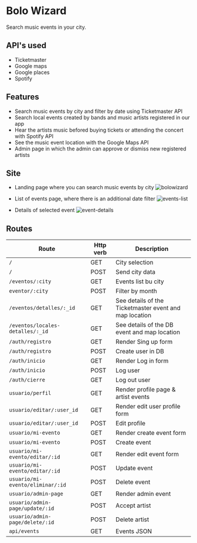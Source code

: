 # Bolo Wizard

Search music events in your city.


## API's used

- Ticketmaster
- Google maps
- Google places
- Spotify

## Features

- Search music events by city and filter by date using Ticketmaster API
- Search local events created by bands and music artists registered in our app
- Hear the artists music befored buying tickets or attending the concert with Spotify API
- See the music event location with the Google Maps API
- Admin page in which the admin can approve or dismiss new registered artists

## Site

- Landing page where you can search music events by city
![bolowizard](https://user-images.githubusercontent.com/75569696/111182835-99bcf280-85af-11eb-9632-875bad09595a.png)

- List of events page, where there is an additional date filter
![events-list](https://user-images.githubusercontent.com/75569696/111182723-7b56f700-85af-11eb-8db2-80d5a4f08021.png)

- Details of selected event
![event-details](https://user-images.githubusercontent.com/75569696/111182704-74c87f80-85af-11eb-922b-57254065836f.png)

## Routes

| Route  | Http verb | Description |
| ------------- | ------------- | ------------- |
| `/`  | GET  | City selection  |
| `/`  | POST  | Send city data  |
| `/eventos/:city`  | GET  | Events list bu city  |
| `eventor/:city`   | POST | Filter by month
| `/eventos/detalles/:_id`  | GET  | See details of the Ticketmaster event and map location  |
| `/eventos/locales-detalles/:_id`  | GET  | See details of the DB event and map location  |
| `/auth/registro`  | GET  | Render Sing up form  |
| `/auth/registro`  | POST  | Create user in DB  |
| `/auth/inicio`  | GET  | Render Log in form  |
| `/auth/inicio`  | POST  | Log user  |
| `/auth/cierre`  | GET  | Log out user |  
| `usuario/perfil`  | GET  | Render profile page & artist events  |
| `usuario/editar/:user_id`  | GET  | Render edit user profile form |
| `usuario/editar/:user_id`  | POST  | Edit profile |
| `usuario/mi-evento`  | GET  | Render create event form  |
| `usuario/mi-evento`  | POST  | Create event |
| `usuario/mi-evento/editar/:id`  | GET  | Render edit event form  |
| `usuario/mi-evento/editar/:id`  | POST  | Update event |
| `usuario/mi-evento/eliminar/:id`  | POST  | Delete event |
| `usuario/admin-page`  | GET  | Render admin event  |
| `usuario/admin-page/update/:id`  | POST  | Accept artist  |
| `usuario/admin-page/delete/:id`  | POST  | Delete artist  |
| `api/events`  | GET  | Events JSON  |






